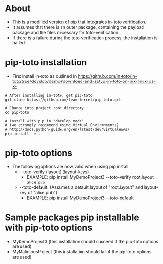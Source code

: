 About
=====
* This is a modified version of pip that integrates in-toto verification.
* It assumes that there is an outer package, containing the payload package and the files necessary for toto-verification. 
* If there is a failure during the toto-verification process, the installation is halted.

pip-toto installation
=====================
* First install in-toto as outlined in https://github.com/in-toto/in-toto/tree/develop/demo#download-and-setup-in-toto-on-nix-linux-os-x-  


```shell
# After installing in-toto, get pip-toto
git clone https://github.com/team-ferret/pip-toto.git

# Change into project root directory
cd pip-toto

# Install with pip in "develop mode"
# (we strongly recommend using Virtual Environments)
# http://docs.python-guide.org/en/latest/dev/virtualenvs/
pip install -e .

```

pip-toto options
===================
* The following options are now valid when using pip install
	* --toto-verify (layout) (layout-keys) 
		* EXAMPLE: pip install MyDemoProject3 --toto-verify root.layout alice.pub
	* --toto-default: (Assumes a default layout of "root.layout" and layout-key of "alice.pub")
		* EXAMPLE: pip install MyDemoProject3 --toto-default


Sample packages pip installable with pip-toto options
========================================================
* MyDemoProject3 (this installation should succeed if the pip-toto options are used)
* MyMaliciousProject (this installation should fail if the pip-toto options are used)
